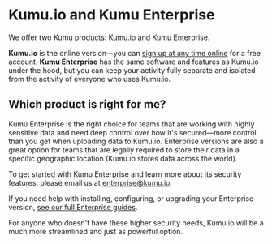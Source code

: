 # Kumu.io and Kumu Enterprise

We offer two Kumu products: Kumu.io and Kumu Enterprise.

**Kumu.io** is the online version—you can [sign up at any time online](https://kumu.io/join) for a free account. **Kumu Enterprise** has the same software and features as Kumu.io under the hood, but you can keep your activity fully separate and isolated from the activity of everyone who uses Kumu.io.


## Which product is right for me?
  
Kumu Enterprise is the right choice for teams that are working with highly sensitive data and need deep control over how it's secured—more control than you get when uploading data to Kumu.io. Enterprise versions are also a great option for teams that are legally required to store their data in a specific geographic location (Kumu.io stores data across the world).

To get started with Kumu Enterprise and learn more about its security features, please email us at [enterprise@kumu.io](mailto:enterprise@kumu.io).

If you need help with installing, configuring, or upgrading your Enterprise version, [see our full Enterprise guides](/enterprise/).

For anyone who doesn't have these higher security needs, Kumu.io will be a much more streamlined and just as powerful option.


